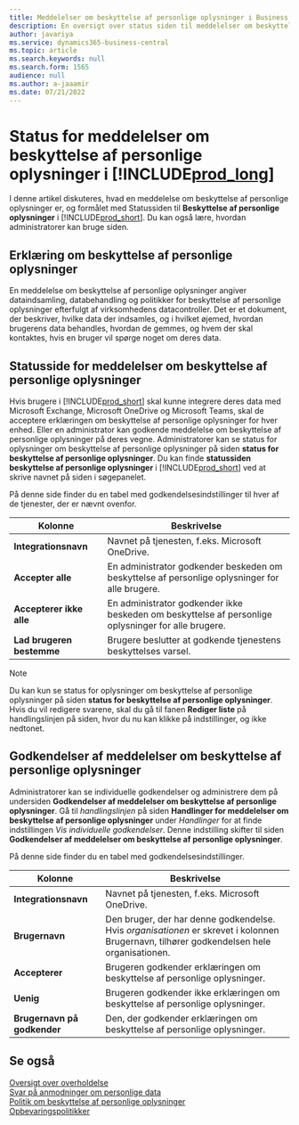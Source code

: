 ```yaml
---
title: Meddelelser om beskyttelse af personlige oplysninger i Business central
description: En oversigt over status siden til meddelelser om beskyttelse af personlige oplysninger i Business central
author: javariya
ms.service: dynamics365-business-central
ms.topic: article
ms.search.keywords: null
ms.search.form: 1565
audience: null
ms.author: a-jaaamir
ms.date: 07/21/2022
---
```


# <a name="privacy-notices-status-in-"></a>Status for meddelelser om beskyttelse af personlige oplysninger i [!INCLUDE[prod_long](includes/prod_long.md)]

I denne artikel diskuteres, hvad en meddelelse om beskyttelse af personlige oplysninger er, og formålet med Statussiden til **Beskyttelse af personlige oplysninger** i [!INCLUDE[prod_short](includes/prod_short.md)]. Du kan også lære, hvordan administratorer kan bruge siden.

## <a name="privacy-notice"></a>Erklæring om beskyttelse af personlige oplysninger

En meddelelse om beskyttelse af personlige oplysninger angiver dataindsamling, databehandling og politikker for beskyttelse af personlige oplysninger efterfulgt af virksomhedens datacontroller. Det er et dokument, der beskriver, hvilke data der indsamles, og i hvilket øjemed, hvordan brugerens data behandles, hvordan de gemmes, og hvem der skal kontaktes, hvis en bruger vil spørge noget om deres data. 

## <a name="privacy-notices-status-page"></a>Statusside for meddelelser om beskyttelse af personlige oplysninger

Hvis brugere i [!INCLUDE[prod_short](includes/prod_short.md)] skal kunne integrere deres data med Microsoft Exchange, Microsoft OneDrive og Microsoft Teams, skal de acceptere erklæringen om beskyttelse af personlige oplysninger for hver enhed. Eller en administrator kan godkende meddelelse om beskyttelse af personlige oplysninger på deres vegne. Administratorer kan se status for oplysninger om beskyttelse af personlige oplysninger på siden **status for beskyttelse af personlige oplysninger**. Du kan finde **statussiden beskyttelse af personlige oplysninger** i [!INCLUDE[prod_short](includes/prod_short.md)] ved at skrive navnet på siden i søgepanelet.  

På denne side finder du en tabel med godkendelsesindstillinger til hver af de tjenester, der er nævnt ovenfor. 

| Kolonne | Beskrivelse |
| ----------- | ----------- | 
| **Integrationsnavn** | Navnet på tjenesten, f.eks. Microsoft OneDrive. |
| **Accepter alle** | En administrator godkender beskeden om beskyttelse af personlige oplysninger for alle brugere. |
| **Accepterer ikke alle** | En administrator godkender ikke beskeden om beskyttelse af personlige oplysninger for alle brugere. |
| **Lad brugeren bestemme** | Brugere beslutter at godkende tjenestens beskyttelses varsel. |

> [!NOTE]
> Du kan kun se status for oplysninger om beskyttelse af personlige oplysninger på siden **status for beskyttelse af personlige oplysninger**. Hvis du vil redigere svarene, skal du gå til fanen **Rediger liste** på handlingslinjen på siden, hvor du nu kan klikke på indstillinger, og ikke nedtonet.

## <a name="privacy-notice-approvals"></a>Godkendelser af meddelelser om beskyttelse af personlige oplysninger

Administratorer kan se individuelle godkendelser og administrere dem på undersiden **Godkendelser af meddelelser om beskyttelse af personlige oplysninger**. Gå til *handlingslinjen* på siden **Handlinger for meddelelser om beskyttelse af personlige oplysninger** under *Handlinger* for at finde indstillingen *Vis individuelle godkendelser*. Denne indstilling skifter til siden **Godkendelser af meddelelser om beskyttelse af personlige oplysninger**.<br>

På denne side finder du en tabel med godkendelsesindstillinger. 

| Kolonne | Beskrivelse |
| ----------- | ----------- | 
| **Integrationsnavn** | Navnet på tjenesten, f.eks. Microsoft OneDrive. |
| **Brugernavn** | Den bruger, der har denne godkendelse. Hvis *organisationen* er skrevet i kolonnen Brugernavn, tilhører godkendelsen hele organisationen. 
| **Accepterer** | Brugeren godkender erklæringen om beskyttelse af personlige oplysninger. |
| **Uenig** | Brugeren godkender ikke erklæringen om beskyttelse af personlige oplysninger. |
| **Brugernavn på godkender** | Den, der godkender erklæringen om beskyttelse af personlige oplysninger. |

## <a name="see-also"></a>Se også

[Oversigt over overholdelse  ](/dynamics365/business-central/compliance/compliance-overview)  
[Svar på anmodninger om personlige data  ](/dynamics365/business-central/admin-responding-to-requests-about-personal-data)  
[Politik om beskyttelse af personlige oplysninger ](/dynamics365/business-central/dev-itpro/developer/readiness/readiness-checklist-i-privacypolicy-termsofuse)  
[Opbevaringspolitikker](/dynamics365-release-plan/2020wave2/smb/dynamics365-business-central/define-retention-policies) 

